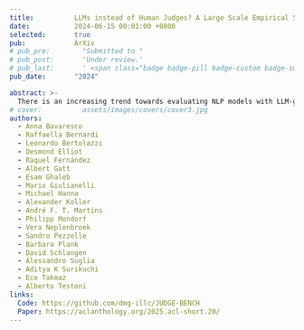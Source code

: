 ```yaml
---
title:          LLMs instead of Human Judges? A Large Scale Empirical Study across 20 NLP Evaluation Tasks
date:           2024-06-15 00:01:00 +0800
selected:       true
pub:            ArXiv
# pub_pre:        "Submitted to "
# pub_post:       'Under review.'
# pub_last:       ' <span class="badge badge-pill badge-custom badge-success">Spotlight</span>'
pub_date:       "2024"

abstract: >-
  There is an increasing trend towards evaluating NLP models with LLM-generated judgments instead of human judgments. In the absence of a comparison against human data, this raises concerns about the validity of these evaluations; in case they are conducted with proprietary models, this also raises concerns over reproducibility. We provide JUDGE-BENCH, a collection of 20 NLP datasets with human annotations, and comprehensively evaluate 11 current LLMs, covering both open-weight and proprietary models, for their ability to replicate the annotations. Our evaluations show that each LLM exhibits a large variance across datasets in its correlation to human judgments. We conclude that LLMs are not yet ready to systematically replace human judges in NLP.
# cover:          assets/images/covers/cover3.jpg
authors:
  - Anna Bavaresco
  - Raffaella Bernardi
  - Leonardo Bertolazzi
  - Desmond Elliot
  - Raquel Fernández
  - Albert Gatt
  - Esam Ghaleb
  - Mario Giulianelli
  - Michael Hanna
  - Alexander Koller
  - André F. T. Martins
  - Philipp Mondorf
  - Vera Neplenbroek
  - Sandro Pezzelle
  - Barbara Plank
  - David Schlangen
  - Alessandro Suglia
  - Aditya K Surikuchi
  - Ece Takmaz
  - Alberto Testoni
links:
  Code: https://github.com/dmg-illc/JUDGE-BENCH
  Paper: https://aclanthology.org/2025.acl-short.20/
---
```

